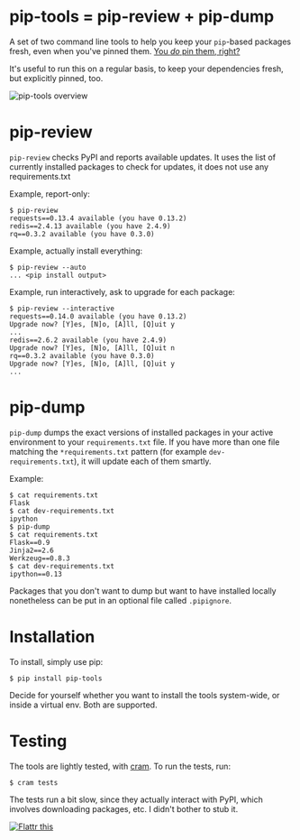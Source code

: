 pip-tools = pip-review + pip-dump
=================================

A set of two command line tools to help you keep your `pip`-based packages
fresh, even when you've pinned them.  [You _do_ pin them, right?][0]

It's useful to run this on a regular basis, to keep your dependencies fresh,
but explicitly pinned, too.

![pip-tools overview](https://github.com/downloads/nvie/pip-tools/pip-tools.png)


pip-review
==========

`pip-review` checks PyPI and reports available updates.  It uses the list of
currently installed packages to check for updates, it does not use any
requirements.txt

Example, report-only:

```console
$ pip-review
requests==0.13.4 available (you have 0.13.2)
redis==2.4.13 available (you have 2.4.9)
rq==0.3.2 available (you have 0.3.0)
```

Example, actually install everything:

```console
$ pip-review --auto
... <pip install output>
```

Example, run interactively, ask to upgrade for each package:

```console
$ pip-review --interactive
requests==0.14.0 available (you have 0.13.2)
Upgrade now? [Y]es, [N]o, [A]ll, [Q]uit y
...
redis==2.6.2 available (you have 2.4.9)
Upgrade now? [Y]es, [N]o, [A]ll, [Q]uit n
rq==0.3.2 available (you have 0.3.0)
Upgrade now? [Y]es, [N]o, [A]ll, [Q]uit y
...
```


pip-dump
========

`pip-dump` dumps the exact versions of installed packages in your active
environment to your `requirements.txt` file.  If you have more than one file
matching the `*requirements.txt` pattern (for example `dev-requirements.txt`),
it will update each of them smartly.

Example:

```console
$ cat requirements.txt
Flask
$ cat dev-requirements.txt
ipython
$ pip-dump
$ cat requirements.txt
Flask==0.9
Jinja2==2.6
Werkzeug==0.8.3
$ cat dev-requirements.txt
ipython==0.13
```

Packages that you don't want to dump but want to have installed
locally nonetheless can be put in an optional file called `.pipignore`.


Installation
============

To install, simply use pip:

```console
$ pip install pip-tools
```

Decide for yourself whether you want to install the tools system-wide, or
inside a virtual env.  Both are supported.


Testing
=======

The tools are lightly tested, with [cram][3].  To run the tests, run:

```console
$ cram tests
```

The tests run a bit slow, since they actually interact with PyPI, which
involves downloading packages, etc.  I didn't bother to stub it.


[![Flattr this][2]][1]

[0]: http://nvie.com/posts/pin-your-packages/
[1]: https://flattr.com/thing/882478/Pin-Your-Packages
[2]: http://api.flattr.com/button/button-static-50x60.png
[3]: https://bitheap.org/cram/
